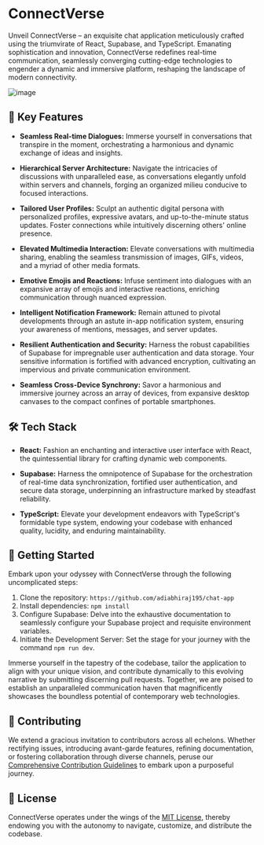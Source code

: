 # ConnectVerse

Unveil ConnectVerse – an exquisite chat application meticulously crafted using the triumvirate of React, Supabase, and TypeScript. Emanating sophistication and innovation, ConnectVerse redefines real-time communication, seamlessly converging cutting-edge technologies to engender a dynamic and immersive platform, reshaping the landscape of modern connectivity.

![image](https://github.com/Mohsin-mw/ConnectVerse/assets/122507740/9e4067b9-b170-41b6-a6ed-886a736d9aae)



## 🚀 Key Features

- **Seamless Real-time Dialogues:** Immerse yourself in conversations that transpire in the moment, orchestrating a harmonious and dynamic exchange of ideas and insights.

- **Hierarchical Server Architecture:** Navigate the intricacies of discussions with unparalleled ease, as conversations elegantly unfold within servers and channels, forging an organized milieu conducive to focused interactions.

- **Tailored User Profiles:** Sculpt an authentic digital persona with personalized profiles, expressive avatars, and up-to-the-minute status updates. Foster connections while intuitively discerning others' online presence.

- **Elevated Multimedia Interaction:** Elevate conversations with multimedia sharing, enabling the seamless transmission of images, GIFs, videos, and a myriad of other media formats.

- **Emotive Emojis and Reactions:** Infuse sentiment into dialogues with an expansive array of emojis and interactive reactions, enriching communication through nuanced expression.

- **Intelligent Notification Framework:** Remain attuned to pivotal developments through an astute in-app notification system, ensuring your awareness of mentions, messages, and server updates.

- **Resilient Authentication and Security:** Harness the robust capabilities of Supabase for impregnable user authentication and data storage. Your sensitive information is fortified with advanced encryption, cultivating an impervious and private communication environment.

- **Seamless Cross-Device Synchrony:** Savor a harmonious and immersive journey across an array of devices, from expansive desktop canvases to the compact confines of portable smartphones.

## 🛠️ Tech Stack

- **React:** Fashion an enchanting and interactive user interface with React, the quintessential library for crafting dynamic web components.

- **Supabase:** Harness the omnipotence of Supabase for the orchestration of real-time data synchronization, fortified user authentication, and secure data storage, underpinning an infrastructure marked by steadfast reliability.

- **TypeScript:** Elevate your development endeavors with TypeScript's formidable type system, endowing your codebase with enhanced quality, lucidity, and enduring maintainability.

## 🌟 Getting Started

Embark upon your odyssey with ConnectVerse through the following uncomplicated steps:

1. Clone the repository: `https://github.com/adiabhiraj195/chat-app`
2. Install dependencies: `npm install`
3. Configure Supabase: Delve into the exhaustive documentation to seamlessly configure your Supabase project and requisite environment variables.
4. Initiate the Development Server: Set the stage for your journey with the command `npm run dev`.

Immerse yourself in the tapestry of the codebase, tailor the application to align with your unique vision, and contribute dynamically to this evolving narrative by submitting discerning pull requests. Together, we are poised to establish an unparalleled communication haven that magnificently showcases the boundless potential of contemporary web technologies.

## 🤝 Contributing

We extend a gracious invitation to contributors across all echelons. Whether rectifying issues, introducing avant-garde features, refining documentation, or fostering collaboration through diverse channels, peruse our [Comprehensive Contribution Guidelines](https://github.com/adiabhiraj195/chat-app/CONTRIBUTING.md) to embark upon a purposeful journey.

## 📄 License

ConnectVerse operates under the wings of the [MIT License](https://github.com/adiabhiraj195/chat-app/LICENSE.txt), thereby endowing you with the autonomy to navigate, customize, and distribute the codebase.

